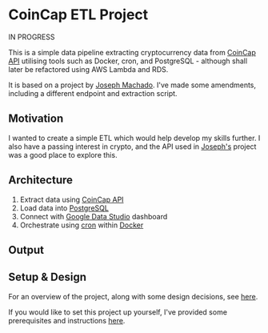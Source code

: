 # CoinCap ETL Project

IN PROGRESS

This is a simple data pipeline extracting cryptocurrency data from [CoinCap API](https://docs.coincap.io) utilising tools such as Docker, cron, and PostgreSQL - although shall later be refactored using AWS Lambda and RDS.

It is based on a project by [Joseph Machado](https://www.startdataengineering.com/post/data-engineering-project-to-impress-hiring-managers/). I've made some amendments, including a different endpoint and extraction script.

## Motivation

I wanted to create a simple ETL which would help develop my skills further. I also have a passing interest in crypto, and the API used in [Joseph's](https://www.startdataengineering.com/post/data-engineering-project-to-impress-hiring-managers/) project was a good place to explore this.

## Architecture

1. Extract data using [CoinCap API](https://docs.coincap.io)
1. Load data into [PostgreSQL](https://www.postgresql.org)
1. Connect with [Google Data Studio](https://datastudio.google.com) dashboard
1. Orchestrate using [cron](https://en.wikipedia.org/wiki/Cron) within [Docker](https://www.docker.com)


## Output

## Setup & Design 

For an overview of the project, along with some design decisions, see [here](notes/design.md).

If you would like to set this project up yourself, I've provided some prerequisites and instructions [here](notes/instructions.md).


